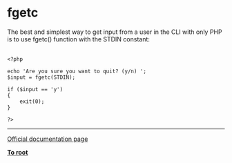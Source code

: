 # fgetc



The best and simplest way to get input from a user in the CLI with only PHP is to use fgetc() function with the STDIN constant:<br><br>

```
<?php

echo 'Are you sure you want to quit? (y/n) ';
$input = fgetc(STDIN);

if ($input == 'y')
{
    exit(0);
}

?>
```
  

---

[Official documentation page](https://www.php.net/manual/en/function.fgetc.php)

**[To root](/README.md)**